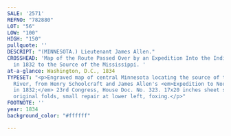 ```yaml
---
SALE: '2571'
REFNO: "782880"
LOT: "56"
LOW: "100"
HIGH: "150"
pullquote: ''
DESCRIPT: "(MINNESOTA.) Lieutenant James Allen."
CROSSHEAD: 'Map of the Route Passed Over by an Expedition Into the Indian Country
  in 1832 to the Source of the Mississippi. '
at-a-glance: Washington, D.C., 1834
TYPESET: "<p>Engraved map of central Minnesota locating the source of the Mississippi
  River, from Henry Schoolcraft and James Allen's <em>Expedition to Northwest Indians
  in 1832;</em> 23rd Congress, House Doc. No. 323. 17x20 inches sheet size, wide margins;
  original folds, small repair at lower left, foxing.</p>"
FOOTNOTE: ''
year: 1834
background_color: "#ffffff"

---
```

